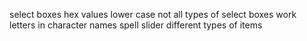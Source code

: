 select boxes hex values lower case
not all types of select boxes work
letters in character names
spell slider
different types of items